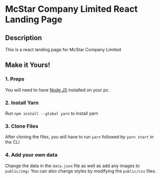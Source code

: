 # McStar Company Limited React Landing Page

## Description
This is a react landing page for McStar Company Limited

## Make it Yours!
### 1. Preps
You will need to have <a href="https://nodejs.org/">Node JS</a> installed on your pc.

### 2. Install Yarn
Run ```npm install --global yarn``` to install yarn

### 3. Clone Files
After cloning the files, you will have to run ```yarn``` followed by ```yarn start``` in the CLI

### 4. Add your own data 
Change the data in the ```data.json``` file as well as add any images to ```public/img/```
You can also change styles by modifying the ```public/css``` files.
